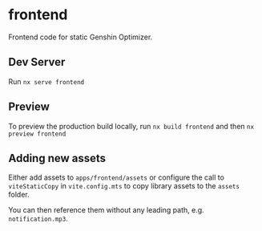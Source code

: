 # frontend

Frontend code for static Genshin Optimizer.

## Dev Server

Run `nx serve frontend`

## Preview

To preview the production build locally, run `nx build frontend` and then `nx preview frontend`

## Adding new assets

Either add assets to `apps/frontend/assets` or configure the call to `viteStaticCopy` in `vite.config.mts` to copy library assets to the `assets` folder.

You can then reference them without any leading path, e.g. `notification.mp3`.
